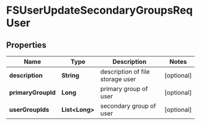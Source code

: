 # FSUserUpdateSecondaryGroupsReqUser

## Properties
Name | Type | Description | Notes
------------ | ------------- | ------------- | -------------
**description** | **String** | description of file storage user |  [optional]
**primaryGroupId** | **Long** | primary group of user |  [optional]
**userGroupIds** | **List&lt;Long&gt;** | secondary group of user |  [optional]
